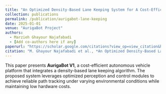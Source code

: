 ```yaml
---
title: "An Optimized Density-Based Lane Keeping System for A Cost-Efficient Autonomous Vehicle Platform: AurigaBot V1"
collection: publications
permalink: /publication/aurigabot-lane-keeping
date: 2025-01-01
venue: "AurigaBot Project"
authors:
  - Marzieh Ghayour Najafabadi
  - [Add co-authors here if any]
paperurl: "https://scholar.google.com/citations?view_op=view_citation&hl=en&user=b8APukMAAAAJ&citation_for_view=b8APukMAAAAJ:u-x6o8ySG0sC"
citation: "M. Ghayour Najafabadi et al., *An Optimized Density-Based Lane Keeping System for a Cost-Efficient Autonomous Vehicle Platform: AurigaBot V1*, 2025."
---
```

This paper presents **AurigaBot V1**, a cost-efficient autonomous vehicle platform that integrates a density-based lane keeping algorithm. The proposed system leverages optimized perception and control modules to achieve reliable path tracking under varying environmental conditions while maintaining low hardware costs.